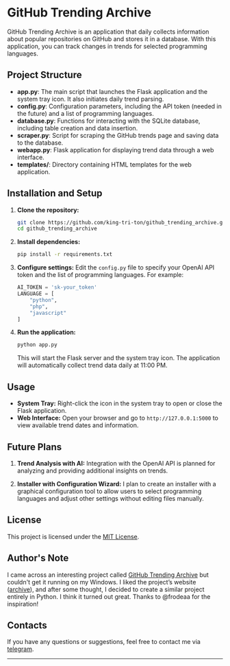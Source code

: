 # GitHub Trending Archive

GitHub Trending Archive is an application that daily collects information about popular repositories on GitHub and stores it in a database. With this application, you can track changes in trends for selected programming languages.

## Project Structure

- **app.py**: The main script that launches the Flask application and the system tray icon. It also initiates daily trend parsing.
- **config.py**: Configuration parameters, including the API token (needed in the future) and a list of programming languages.
- **database.py**: Functions for interacting with the SQLite database, including table creation and data insertion.
- **scraper.py**: Script for scraping the GitHub trends page and saving data to the database.
- **webapp.py**: Flask application for displaying trend data through a web interface.
- **templates/**: Directory containing HTML templates for the web application.

## Installation and Setup

1. **Clone the repository:**
   ```bash
   git clone https://github.com/king-tri-ton/github_trending_archive.git
   cd github_trending_archive
   ```

2. **Install dependencies:**
   ```bash
   pip install -r requirements.txt
   ```

3. **Configure settings:**
   Edit the `config.py` file to specify your OpenAI API token and the list of programming languages. For example:
   ```python
   AI_TOKEN = 'sk-your_token'
   LANGUAGE = [
       "python",
       "php",
       "javascript"
   ]
   ```

4. **Run the application:**
   ```bash
   python app.py
   ```

   This will start the Flask server and the system tray icon. The application will automatically collect trend data daily at 11:00 PM.

## Usage

- **System Tray:** Right-click the icon in the system tray to open or close the Flask application.
- **Web Interface:** Open your browser and go to `http://127.0.0.1:5000` to view available trend dates and information.

## Future Plans

1. **Trend Analysis with AI:**
   Integration with the OpenAI API is planned for analyzing and providing additional insights on trends.

2. **Installer with Configuration Wizard:**
  I plan to create an installer with a graphical configuration tool to allow users to select programming languages and adjust other settings without editing files manually.

## License

This project is licensed under the [MIT License](https://choosealicense.com/licenses/mit/).

## Author's Note

I came across an interesting project called [GitHub Trending Archive](https://github.com/frodeaa/github_trending_archive) but couldn't get it running on my Windows. I liked the project’s website ([archive](https://archive.faabli.com/)), and after some thought, I decided to create a similar project entirely in Python. I think it turned out great. Thanks to @frodeaa for the inspiration!

## Contacts

If you have any questions or suggestions, feel free to contact me via [telegram](https://t.me/king_triton).

---